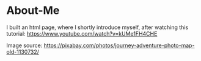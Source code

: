 # About-Me
I built an html page, where I shortly introduce myself, after watching this tutorial: https://www.youtube.com/watch?v=kUMe1FH4CHE

Image source: https://pixabay.com/photos/journey-adventure-photo-map-old-1130732/
